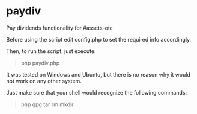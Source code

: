 paydiv
======

Pay dividends functionality for #assets-otc

Before using the script edit config.php to set the required info accordingly.

Then, to run the script, just execute:
> php paydiv.php

It was tested on Windows and Ubuntu, but there is no reason why it would not
work on any other system.

Just make sure that your shell would recognize the following commands:
> php
> gpg
> tar
> rm
> mkdir
